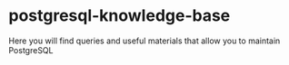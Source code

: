 # postgresql-knowledge-base
Here you will find queries and useful materials that allow you to maintain PostgreSQL
